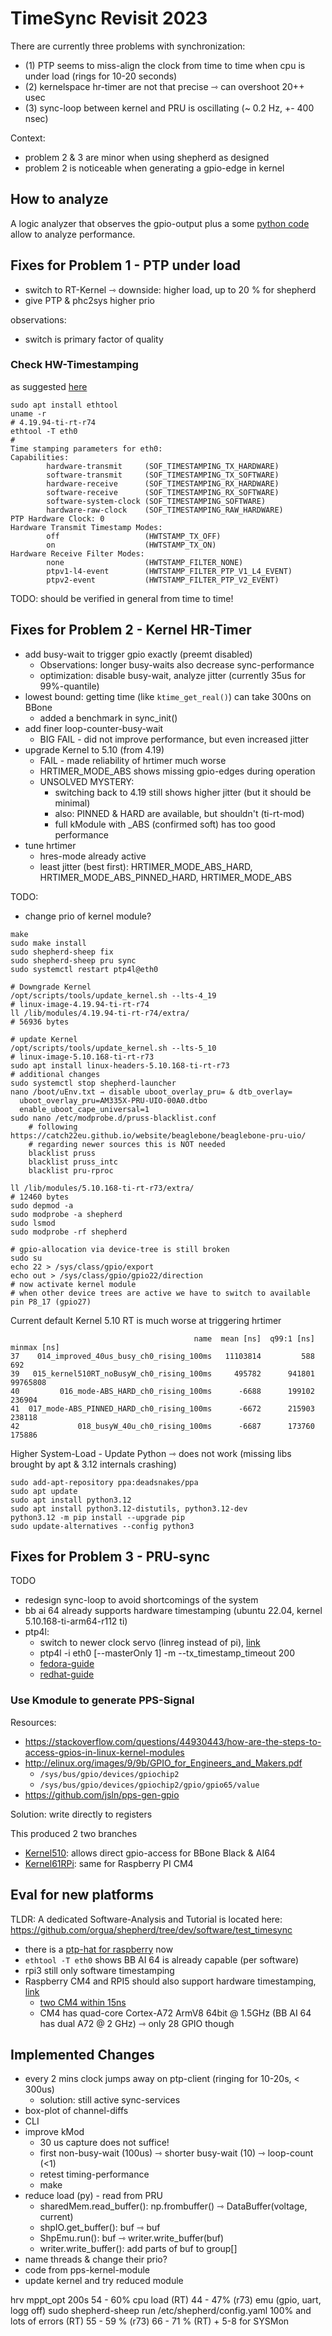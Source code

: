 # TimeSync Revisit 2023

There are currently three problems with synchronization:

- (1) PTP seems to miss-align the clock from time to time when cpu is under load (rings for 10-20 seconds)
- (2) kernelspace hr-timer are not that precise ⇾ can overshoot 20++ usec
- (3) sync-loop between kernel and PRU is oscillating (~ 0.2 Hz, +- 400 nsec)

Context:

- problem 2 & 3 are minor when using shepherd as designed
- problem 2 is noticeable when generating a gpio-edge in kernel

## How to analyze

A logic analyzer that observes the gpio-output plus a some [python code](https://github.com/orgua/shepherd/tree/dev/software/test_timesync) allow to analyze performance.

## Fixes for Problem 1 - PTP under load

- switch to RT-Kernel ⇾ downside: higher load, up to 20 % for shepherd
- give PTP & phc2sys higher prio

observations:

- switch is primary factor of quality

### Check HW-Timestamping

as suggested [here](https://forum.beagleboard.org/t/beaglebone-black-hardware-timestamping-with-5-10-ti-rt-kernel-using-omap-image-builder/31031/11)

```Shell
sudo apt install ethtool
uname -r
# 4.19.94-ti-rt-r74
ethtool -T eth0
#
Time stamping parameters for eth0:
Capabilities:
        hardware-transmit     (SOF_TIMESTAMPING_TX_HARDWARE)
        software-transmit     (SOF_TIMESTAMPING_TX_SOFTWARE)
        hardware-receive      (SOF_TIMESTAMPING_RX_HARDWARE)
        software-receive      (SOF_TIMESTAMPING_RX_SOFTWARE)
        software-system-clock (SOF_TIMESTAMPING_SOFTWARE)
        hardware-raw-clock    (SOF_TIMESTAMPING_RAW_HARDWARE)
PTP Hardware Clock: 0
Hardware Transmit Timestamp Modes:
        off                   (HWTSTAMP_TX_OFF)
        on                    (HWTSTAMP_TX_ON)
Hardware Receive Filter Modes:
        none                  (HWTSTAMP_FILTER_NONE)
        ptpv1-l4-event        (HWTSTAMP_FILTER_PTP_V1_L4_EVENT)
        ptpv2-event           (HWTSTAMP_FILTER_PTP_V2_EVENT)
```

TODO: should be verified in general from time to time!

## Fixes for Problem 2 - Kernel HR-Timer

- add busy-wait to trigger gpio exactly (preemt disabled)
  - Observations: longer busy-waits also decrease sync-performance
  - optimization: disable busy-wait, analyze jitter (currently 35us for 99%-quantile)
- lowest bound: getting time (like `ktime_get_real()`) can take 300ns on BBone
  - added a benchmark in sync_init()
- add finer loop-counter-busy-wait
  - BIG FAIL - did not improve performance, but even increased jitter
- upgrade Kernel to 5.10 (from 4.19)
  - FAIL - made reliability of hrtimer much worse
  - HRTIMER_MODE_ABS shows missing gpio-edges during operation
  - UNSOLVED MYSTERY:
    - switching back to 4.19 still shows higher jitter (but it should be minimal)
    - also: PINNED & HARD are available, but shouldn't (ti-rt-mod)
    - full kModule with _ABS (confirmed soft) has too good performance
- tune hrtimer
  - hres-mode already active
  - least jitter (best first): HRTIMER_MODE_ABS_HARD, HRTIMER_MODE_ABS_PINNED_HARD, HRTIMER_MODE_ABS

TODO:
- change prio of kernel module?

```shell
make
sudo make install
sudo shepherd-sheep fix
sudo shepherd-sheep pru sync
sudo systemctl restart ptp4l@eth0
```

```Shell
# Downgrade Kernel
/opt/scripts/tools/update_kernel.sh --lts-4_19
# linux-image-4.19.94-ti-rt-r74
ll /lib/modules/4.19.94-ti-rt-r74/extra/
# 56936 bytes

# update Kernel
/opt/scripts/tools/update_kernel.sh --lts-5_10
# linux-image-5.10.168-ti-rt-r73
sudo apt install linux-headers-5.10.168-ti-rt-r73
# additional changes
sudo systemctl stop shepherd-launcher
nano /boot/uEnv.txt ⇾ disable uboot_overlay_pru= & dtb_overlay=
  uboot_overlay_pru=AM335X-PRU-UIO-00A0.dtbo
  enable_uboot_cape_universal=1
sudo nano /etc/modprobe.d/pruss-blacklist.conf
    # following https://catch22eu.github.io/website/beaglebone/beaglebone-pru-uio/
    # regarding newer sources this is NOT needed
    blacklist pruss
    blacklist pruss_intc
    blacklist pru-rproc

ll /lib/modules/5.10.168-ti-rt-r73/extra/
# 12460 bytes
sudo depmod -a
sudo modprobe -a shepherd
sudo lsmod
sudo modprobe -rf shepherd
```

```shell
# gpio-allocation via device-tree is still broken
sudo su
echo 22 > /sys/class/gpio/export
echo out > /sys/class/gpio/gpio22/direction
# now activate kernel module
# when other device trees are active we have to switch to available pin P8_17 (gpio27)
```

Current default Kernel 5.10 RT is much worse at triggering hrtimer

```Shell
                                         name  mean [ns]  q99:1 [ns]  minmax [ns]
37    014_improved_40us_busy_ch0_rising_100ms   11103814         588          692
39   015_kernel510RT_noBusyW_ch0_rising_100ms     495782      941801     99765808
40         016_mode-ABS_HARD_ch0_rising_100ms      -6688      199102       236904
41  017_mode-ABS_PINNED_HARD_ch0_rising_100ms      -6672      215903       238118
42             018_busyW_40u_ch0_rising_100ms      -6687      173760       175886

```

Higher System-Load - Update Python
⇾ does not work (missing libs brought by apt & 3.12 internals crashing)

```Shell
sudo add-apt-repository ppa:deadsnakes/ppa
sudo apt update
sudo apt install python3.12
sudo apt install python3.12-distutils, python3.12-dev
python3.12 -m pip install --upgrade pip
sudo update-alternatives --config python3
```

## Fixes for Problem 3 - PRU-sync

TODO

- redesign sync-loop to avoid shortcomings of the system
- bb ai 64 already supports hardware timestamping (ubuntu 22.04, kernel 5.10.168-ti-arm64-r112 ti)
- ptp4l:
  - switch to newer clock servo (linreg instead of pi), [link](https://medium.com/inatech/sync-your-clocks-better-ptp-settings-on-raspberry-pi-37a9a54e4802)
  - ptp4l -i eth0 [--masterOnly 1] -m --tx_timestamp_timeout 200
  - [fedora-guide](https://docs.fedoraproject.org/en-US/fedora/latest/system-administrators-guide/servers/Configuring_PTP_Using_ptp4l/)
  - [redhat-guide](https://www.redhat.com/en/blog/combining-ptp-ntp-get-best-both-worlds)

### Use Kmodule to generate PPS-Signal

Resources:

- https://stackoverflow.com/questions/44930443/how-are-the-steps-to-access-gpios-in-linux-kernel-modules
- http://elinux.org/images/9/9b/GPIO_for_Engineers_and_Makers.pdf
  - `/sys/bus/gpio/devices/gpiochip2`
  - `/sys/bus/gpio/devices/gpiochip2/gpio/gpio65/value`
- https://github.com/jsln/pps-gen-gpio

Solution: write directly to registers

This produced 2 two branches

- [Kernel510](https://github.com/orgua/shepherd/tree/Kernel510/software/kernel-module/src): allows direct gpio-access for BBone Black & AI64
- [Kernel61RPi](https://github.com/orgua/shepherd/tree/Kernel61RPi/software/kernel-module/src): same for Raspberry PI CM4

## Eval for new platforms

TLDR: A dedicated Software-Analysis and Tutorial is located here: https://github.com/orgua/shepherd/tree/dev/software/test_timesync

- there is a [ptp-hat for raspberry](https://hackaday.com/2021/08/16/new-part-day-raspberry-pi-hat-for-ieee1588-precision-time-protocol/) now
- `ethtool -T eth0` shows BB AI 64 is already capable (per software)
- rpi3 still only software timestamping
- Raspberry CM4 and RPI5 should also support hardware timestamping, [link](https://forums.raspberrypi.com/viewtopic.php?t=358275)
  - [two CM4 within 15ns](https://www.jeffgeerling.com/blog/2022/ptp-and-ieee-1588-hardware-timestamping-on-raspberry-pi-cm4)
  - CM4 has quad-core Cortex-A72 ArmV8 64bit @ 1.5GHz (BB AI 64 has dual A72 @ 2 GHz) ⇾ only 28 GPIO though

## Implemented Changes

- every 2 mins clock jumps away on ptp-client (ringing for 10-20s, < 300us)
  - solution: still active sync-services
- box-plot of channel-diffs
- CLI
- improve kMod
    - 30 us capture does not suffice!
    - first non-busy-wait (100us) ⇾ shorter busy-wait (10) ⇾ loop-count (<1)
    - retest timing-performance
    - make
- reduce load (py) - read from PRU
    - sharedMem.read_buffer(): np.frombuffer() ⇾ DataBuffer(voltage, current)
    - shpIO.get_buffer(): buf ⇾ buf
    - ShpEmu.run(): buf ⇾ writer.write_buffer(buf)
    - writer.write_buffer(): add parts of buf to group[]
- name threads & change their prio?
- code from pps-kernel-module
- update kernel and try reduced module

hrv mppt_opt 200s
    54 - 60% cpu load (RT)
    44 - 47%        (r73)
emu (gpio, uart, logg off)
sudo shepherd-sheep run /etc/shepherd/config.yaml
    100% and lots of errors (RT)
    55 - 59 % (r73)
    66 - 71 % (RT) + 5-8 for SYSMon
